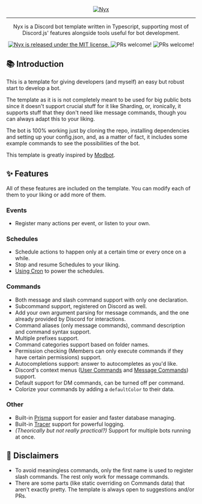 <p align="center">
  <a href="#">
    <img alt="Nyx" src="https://cdn.discordapp.com/attachments/707047887200321609/963261054249492490/nyx.png"/>
  </a>
</p>

---

<p align="center">
  Nyx is a Discord bot template written in Typescript, supporting most of Discord.js' features alongside tools useful for bot development.
</p>

<p align="center">
  <a href="https://github.com/Amgelo563/nyx/blob/main/LICENSE">
    <img src="https://img.shields.io/badge/license-MIT-blue.svg" alt="Nyx is released under the MIT license." />
  </a>
  <img src="https://img.shields.io/badge/PRs-welcome-brightgreen.svg" alt="PRs welcome!" />
  <img src="https://img.shields.io/badge/Forks-welcome-brightgreen.svg" alt="PRs welcome!" />
</p>

## 📚 Introduction
This is a template for giving developers (and myself) an easy but robust start to develop a bot.

The template as it is is not completely meant to be used for big public bots since it doesn't support crucial stuff for it like Sharding, or, ironically, it supports stuff that they don't need like message commands, though you can always adapt this to your liking.

The bot is 100% working just by cloning the repo, installing dependencies and setting up your config.json, and, as a matter of fact, it includes some example commands to see the possibilities of the bot.

This template is greatly inspired by [Modbot](https://github.com/aternosorg/modbot).


## ✨ Features
All of these features are included on the template. You can modify each of them to your liking or add more of them.

### Events
* Register many actions per event, or listen to your own.

### Schedules
* Schedule actions to happen only at a certain time or every once on a while.
* Stop and resume Schedules to your liking.
* [Using Cron](https://crontab.guru/) to power the schedules.

### Commands
* Both message and slash command support with only one declaration.
* Subcommand support, registered on Discord as well.
* Add your own argument parsing for message commands, and the one already provided by Discord for interactions.
* Command aliases (only message commands), command description and command syntax support.
* Multiple prefixes support.
* Command categories support based on folder names.
* Permission checking (Members can only execute commands if they have certain permissions) support.
* Autocompletions support: answer to autocompletes as you'd like.
* Discord's context menus ([User Commands](https://discord.com/developers/docs/interactions/application-commands#user-commands) and [Message Commands](https://discord.com/developers/docs/interactions/application-commands#message-commands)) support.
* Default support for DM commands, can be turned off per command.
* Colorize your commands by adding a `defaultColor` to their data.

### Other
* Built-in [Prisma](https://www.prisma.io/) support for easier and faster database managing.
* Built-in [Tracer](https://www.npmjs.com/package/tracer) support for powerful logging.
* *(Theorically but not really practical?)* Support for multiple bots running at once.

## 🚧 Disclaimers
* To avoid meaningless commands, only the first name is used to register slash commands. The rest only work for message commands.
* There are some parts (like static overriding on Commands data) that aren't exactly pretty. The template is always open to suggestions and/or PRs.
